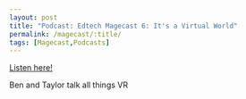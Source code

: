 ```yaml
---
layout: post
title: "Podcast: Edtech Magecast 6: It's a Virtual World"
permalink: /magecast/:title/
tags: [Magecast,Podcasts]
---
```

[Listen here!](https://www.edtechmage.com/edtech-mages-podcast/2018/3/22/episode-6-its-a-virtual-world)

Ben and Taylor talk all things VR